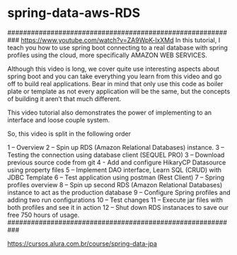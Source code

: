 # spring-data-aws-RDS

###########################################################
https://www.youtube.com/watch?v=ZA9WpK-lxXMd
In this tutorial, I teach you how to use spring boot connecting to a real database with spring profiles using the cloud, more specifically AMAZON WEB SERVICES.

Although this video is long, we cover quite use interesting aspects about spring boot and you can take everything you learn from this video and go off to build real applications. Bear in mind that only use this code as boiler plate or template as not every application will be the same, but the concepts of building it aren’t that much different.

This video tutorial also demonstrates the power of implementing to an interface and loose couple system.

So, this video is split in the following order

1 – Overview
2 – Spin up RDS (Amazon Relational Databases) instance.
3 – Testing the connection using database client (SEQUEL PRO)
3 – Download previous source code from git
4 - Add and configure HikaryCP Datasource using property files
5 –  Implement DAO interface, Learn SQL (CRUD) with JDBC Template
6 – Test application using postman (Rest Client)
7 – Spring profiles overview
8 – Spin up second RDS (Amazon Relational Databases) instance to act as the production database
9 – Configure Spring profiles and adding two run configurations
10 – Test changes
11 – Execute jar files with both profiles and see it in action
12 – Shut down RDS instanaces to save our free 750 hours of usage.
###########################################################


https://cursos.alura.com.br/course/spring-data-jpa

